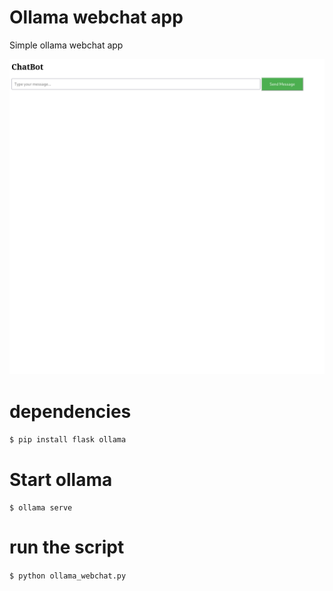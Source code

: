 # Ollama webchat app
Simple ollama webchat app

<img src="https://github.com/Lepidos/ollama_webchat_app/blob/main/ChatBot.png"> </img>

# dependencies
``$ pip install flask ollama``

# Start ollama
``$ ollama serve``

# run the script
``$ python ollama_webchat.py``
